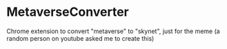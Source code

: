 # MetaverseConverter
Chrome extension to convert "metaverse" to "skynet", just for the meme (a random person on youtube asked me to create this)
